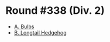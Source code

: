 # Round #338 (Div. 2)

* [A. Bulbs][]
* [B. Longtail Hedgehog][]

[A. Bulbs]:             http://codeforces.com/contest/615/problem/A
[B. Longtail Hedgehog]: http://codeforces.com/contest/615/problem/B
